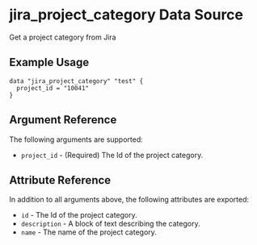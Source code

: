 # jira_project_category Data Source

Get a project category from Jira

## Example Usage

```hcl
data "jira_project_category" "test" {
  project_id = "10041"
}
```

## Argument Reference

The following arguments are supported:

* `project_id` - (Required) The Id of the project category.

## Attribute Reference

In addition to all arguments above, the following attributes are exported:

* `id` - The Id of the project category.
* `description` - A block of text describing the category.
* `name` - The name of the project category.
